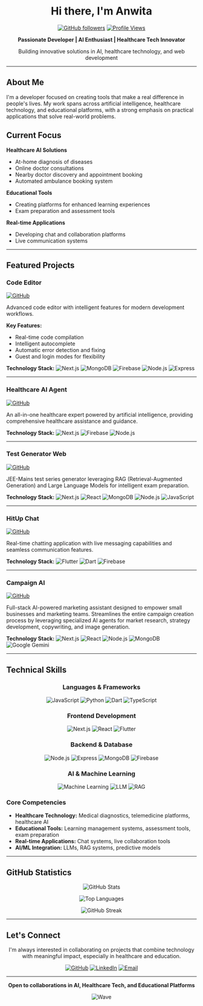 <div align="center">

# Hi there, I'm Anwita

[![GitHub followers](https://img.shields.io/github/followers/anwitac246?style=for-the-badge&logo=github)](https://github.com/anwitac246)
[![Profile Views](https://komarev.com/ghpvc/?username=anwitac246&style=for-the-badge&color=blueviolet)](https://github.com/anwitac246)

**Passionate Developer | AI Enthusiast | Healthcare Tech Innovator**

Building innovative solutions in AI, healthcare technology, and web development

</div>

---

## About Me

I'm a developer focused on creating tools that make a real difference in people's lives. My work spans across artificial intelligence, healthcare technology, and educational platforms, with a strong emphasis on practical applications that solve real-world problems.

## Current Focus

**Healthcare AI Solutions**
- At-home diagnosis of diseases
- Online doctor consultations
- Nearby doctor discovery and appointment booking
- Automated ambulance booking system

**Educational Tools**
- Creating platforms for enhanced learning experiences
- Exam preparation and assessment tools

**Real-time Applications**
- Developing chat and collaboration platforms
- Live communication systems

---

## Featured Projects

### Code Editor
[![GitHub](https://img.shields.io/badge/GitHub-Repository-181717?style=for-the-badge&logo=github)](https://github.com/anwitac246/code-editor)

Advanced code editor with intelligent features for modern development workflows.

**Key Features:**
- Real-time code compilation
- Intelligent autocomplete
- Automatic error detection and fixing
- Guest and login modes for flexibility

**Technology Stack:**
![Next.js](https://img.shields.io/badge/Next.js-000000?style=flat-square&logo=next.js&logoColor=white)
![MongoDB](https://img.shields.io/badge/MongoDB-47A248?style=flat-square&logo=mongodb&logoColor=white)
![Firebase](https://img.shields.io/badge/Firebase-FFCA28?style=flat-square&logo=firebase&logoColor=black)
![Node.js](https://img.shields.io/badge/Node.js-339933?style=flat-square&logo=node.js&logoColor=white)
![Express](https://img.shields.io/badge/Express-000000?style=flat-square&logo=express&logoColor=white)

---

### Healthcare AI Agent
[![GitHub](https://img.shields.io/badge/GitHub-Repository-181717?style=for-the-badge&logo=github)](https://github.com/anwitac246/healthcare-ai-agent)

An all-in-one healthcare expert powered by artificial intelligence, providing comprehensive healthcare assistance and guidance.

**Technology Stack:**
![Next.js](https://img.shields.io/badge/Next.js-000000?style=flat-square&logo=next.js&logoColor=white)
![Firebase](https://img.shields.io/badge/Firebase-FFCA28?style=flat-square&logo=firebase&logoColor=black)
![Node.js](https://img.shields.io/badge/Node.js-339933?style=flat-square&logo=node.js&logoColor=white)

---

### Test Generator Web
[![GitHub](https://img.shields.io/badge/GitHub-Repository-181717?style=for-the-badge&logo=github)](https://github.com/anwitac246/test-generator-web)

JEE-Mains test series generator leveraging RAG (Retrieval-Augmented Generation) and Large Language Models for intelligent exam preparation.

**Technology Stack:**
![Next.js](https://img.shields.io/badge/Next.js-000000?style=flat-square&logo=next.js&logoColor=white)
![React](https://img.shields.io/badge/React-61DAFB?style=flat-square&logo=react&logoColor=black)
![MongoDB](https://img.shields.io/badge/MongoDB-47A248?style=flat-square&logo=mongodb&logoColor=white)
![Node.js](https://img.shields.io/badge/Node.js-339933?style=flat-square&logo=node.js&logoColor=white)
![JavaScript](https://img.shields.io/badge/JavaScript-F7DF1E?style=flat-square&logo=javascript&logoColor=black)

---

### HitUp Chat
[![GitHub](https://img.shields.io/badge/GitHub-Repository-181717?style=for-the-badge&logo=github)](https://github.com/anwitac246/hitup_chat)

Real-time chatting application with live messaging capabilities and seamless communication features.

**Technology Stack:**
![Flutter](https://img.shields.io/badge/Flutter-02569B?style=flat-square&logo=flutter&logoColor=white)
![Dart](https://img.shields.io/badge/Dart-0175C2?style=flat-square&logo=dart&logoColor=white)
![Firebase](https://img.shields.io/badge/Firebase-FFCA28?style=flat-square&logo=firebase&logoColor=black)

---

### Campaign AI
[![GitHub](https://img.shields.io/badge/GitHub-Repository-181717?style=for-the-badge&logo=github)](https://github.com/anwitac246/campaign-ai)

Full-stack AI-powered marketing assistant designed to empower small businesses and marketing teams. Streamlines the entire campaign creation process by leveraging specialized AI agents for market research, strategy development, copywriting, and image generation.

**Technology Stack:**
![Next.js](https://img.shields.io/badge/Next.js-000000?style=flat-square&logo=next.js&logoColor=white)
![React](https://img.shields.io/badge/React-61DAFB?style=flat-square&logo=react&logoColor=black)
![Node.js](https://img.shields.io/badge/Node.js-339933?style=flat-square&logo=node.js&logoColor=white)
![MongoDB](https://img.shields.io/badge/MongoDB-47A248?style=flat-square&logo=mongodb&logoColor=white)
![Google Gemini](https://img.shields.io/badge/Gemini_AI-4285F4?style=flat-square&logo=google&logoColor=white)

---

## Technical Skills

<div align="center">

### Languages & Frameworks

![JavaScript](https://img.shields.io/badge/JavaScript-F7DF1E?style=for-the-badge&logo=javascript&logoColor=black)
![Python](https://img.shields.io/badge/Python-3776AB?style=for-the-badge&logo=python&logoColor=white)
![Dart](https://img.shields.io/badge/Dart-0175C2?style=for-the-badge&logo=dart&logoColor=white)
![TypeScript](https://img.shields.io/badge/TypeScript-3178C6?style=for-the-badge&logo=typescript&logoColor=white)

### Frontend Development

![Next.js](https://img.shields.io/badge/Next.js-000000?style=for-the-badge&logo=next.js&logoColor=white)
![React](https://img.shields.io/badge/React-61DAFB?style=for-the-badge&logo=react&logoColor=black)
![Flutter](https://img.shields.io/badge/Flutter-02569B?style=for-the-badge&logo=flutter&logoColor=white)

### Backend & Database

![Node.js](https://img.shields.io/badge/Node.js-339933?style=for-the-badge&logo=node.js&logoColor=white)
![Express](https://img.shields.io/badge/Express-000000?style=for-the-badge&logo=express&logoColor=white)
![MongoDB](https://img.shields.io/badge/MongoDB-47A248?style=for-the-badge&logo=mongodb&logoColor=white)
![Firebase](https://img.shields.io/badge/Firebase-FFCA28?style=for-the-badge&logo=firebase&logoColor=black)

### AI & Machine Learning

![Machine Learning](https://img.shields.io/badge/Machine_Learning-FF6F00?style=for-the-badge&logo=tensorflow&logoColor=white)
![LLM](https://img.shields.io/badge/Large_Language_Models-412991?style=for-the-badge&logo=openai&logoColor=white)
![RAG](https://img.shields.io/badge/RAG-7C3AED?style=for-the-badge&logo=ai&logoColor=white)

</div>

### Core Competencies

- **Healthcare Technology:** Medical diagnostics, telemedicine platforms, healthcare AI
- **Educational Tools:** Learning management systems, assessment tools, exam preparation
- **Real-time Applications:** Chat systems, live collaboration tools
- **AI/ML Integration:** LLMs, RAG systems, predictive models

---

## GitHub Statistics

<div align="center">

![GitHub Stats](https://github-readme-stats.vercel.app/api?username=anwitac246&show_icons=true&theme=radical&hide_border=true&bg_color=0D1117)

![Top Languages](https://github-readme-stats.vercel.app/api/top-langs/?username=anwitac246&layout=compact&theme=radical&hide_border=true&bg_color=0D1117)

![GitHub Streak](https://github-readme-streak-stats.herokuapp.com/?user=anwitac246&theme=radical&hide_border=true&background=0D1117)

</div>

---

## Let's Connect

<div align="center">

I'm always interested in collaborating on projects that combine technology with meaningful impact, especially in healthcare and education.

[![GitHub](https://img.shields.io/badge/GitHub-anwitac246-181717?style=for-the-badge&logo=github)](https://github.com/anwitac246)
[![LinkedIn](https://img.shields.io/badge/LinkedIn-Connect-0A66C2?style=for-the-badge&logo=linkedin)](https://linkedin.com/in/yourprofile)
[![Email](https://img.shields.io/badge/Email-Contact-D14836?style=for-the-badge&logo=gmail&logoColor=white)](mailto:your.email@example.com)

</div>

---

<div align="center">

**Open to collaborations in AI, Healthcare Tech, and Educational Platforms**

![Wave](https://raw.githubusercontent.com/mayhemantt/mayhemantt/Update/svg/Bottom.svg)

</div>
